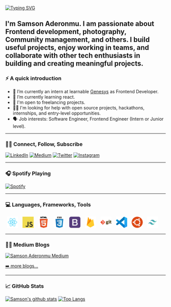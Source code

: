 [![Typing SVG](https://readme-typing-svg.herokuapp.com?font=Fira+Code&pause=1000&width=435&lines=Hi+there!+Welcome+%F0%9F%91%8B%F0%9F%8F%BB)](https://git.io/typing-svg)

I'm Samson Aderonmu. I am passionate about Frontend development, photography, Community management, and others. I build useful projects, enjoy working in teams, and collaborate with other tech enthusiasts in building and creating meaningful projects.
---

### ⚡️ A quick introduction

- 🔭 I’m currently an intern at learnable [Genesys](https://www.genesystechhub.com/) as Frontend Developer. 
- 🌱 I’m currently learning react. 
- 💼 I'm open to freelancing projects.
- 🤟🏻 I'm looking for help with open source projects, hackathons, internships, and entry-level opportunities. 
- 🗣️ Job interests: Software Engineer, Frontend Engineer (Intern or Junior level). 
---

### 🤝🏻 Connect, Follow, Subscribe

[![LinkedIn](https://img.shields.io/badge/LinkedIn-0077B5?style=for-the-badge&logo=linkedin&logoColor=white)](https://www.linkedin.com/in/samsonaderonmu/)
[![Medium](https://img.shields.io/badge/Medium-333333?style=for-the-badge&logo=medium&logoColor=white)](https://medium.com/@superiorsam)
[![Twitter](https://img.shields.io/badge/Twitter-1DA1F2?style=for-the-badge&logo=twitter&logoColor=white)](https://twitter.com/samsonaderonmu)
[![Instagram](https://img.shields.io/badge/Instagram-E1306C?style=for-the-badge&logo=instagram&logoColor=white)](https://www.instagram.com/super__ior/)

---

### 🎧 Spotify Playing

[![Spotify](https://novatorem.imperial-lord.vercel.app/api/spotify)](https://open.spotify.com/user/imperial-lord)

---

### 💻 Languages, Frameworks, Tools

<p float="left">
<img style="padding:5px;" align="center" alt="ReactJs" width="35px" src="https://raw.githubusercontent.com/github/explore/80688e429a7d4ef2fca1e82350fe8e3517d3494d/topics/react/react.png"/>
<img style="padding:5px;" align="center" alt="JavaScript" width="35px" src="https://raw.githubusercontent.com/github/explore/80688e429a7d4ef2fca1e82350fe8e3517d3494d/topics/javascript/javascript.png">
<img style="padding:5px;" align="center" alt="HTML" width="35px" src="https://raw.githubusercontent.com/github/explore/80688e429a7d4ef2fca1e82350fe8e3517d3494d/topics/html/html.png">
<img style="padding:5px;" align="center" alt="CSS" width="35px" src="https://raw.githubusercontent.com/github/explore/80688e429a7d4ef2fca1e82350fe8e3517d3494d/topics/css/css.png">
<img style="padding:5px;" align="center" alt="BootStrap" width="35px" src="https://raw.githubusercontent.com/github/explore/80688e429a7d4ef2fca1e82350fe8e3517d3494d/topics/bootstrap/bootstrap.png">
<img style="padding:5px;" align="center" alt="Firebase" width="35px" src="https://raw.githubusercontent.com/github/explore/80688e429a7d4ef2fca1e82350fe8e3517d3494d/topics/firebase/firebase.png">
<img style="padding:5px;" align="center" alt="Git" width="35px" src="https://raw.githubusercontent.com/github/explore/80688e429a7d4ef2fca1e82350fe8e3517d3494d/topics/git/git.png">
<img style="padding:5px;" align="center" alt="VS Code" width="35px" src="https://raw.githubusercontent.com/github/explore/80688e429a7d4ef2fca1e82350fe8e3517d3494d/topics/visual-studio-code/visual-studio-code.png">
<img style="padding:5px;" align="center" alt="Ubuntu" width="35px" src="https://raw.githubusercontent.com/github/explore/80688e429a7d4ef2fca1e82350fe8e3517d3494d/topics/ubuntu/ubuntu.png">
 <img style="padding:5px;" align="center" alt="tailwindcss" width="35px" src="https://raw.githubusercontent.com/github/explore/80688e429a7d4ef2fca1e82350fe8e3517d3494d/topics/tailwind/tailwind.png">
</p>

---

### ✍🏻 Medium Blogs

[![Samson Aderonmu Medium](https://github-readme-medium.vercel.app/?username=superiorsam&limit=2)](https://medium.com/@superiorsam)

[➡️ more blogs...](https://medium.com/@superiorsam)

---

### 📈 GitHub Stats 

[![Samson's github stats](https://github-readme-stats.vercel.app/api?username=Superior212&count_private=true&show_icons=true&theme=moltack)](https://github.com/anuraghazra/github-readme-stats)
[![Top Langs](https://github-readme-stats.vercel.app/api/top-langs/?username=Superior212&layout=compact&langs_count=10&theme=moltack)](https://github.com/anuraghazra/github-readme-stats)

